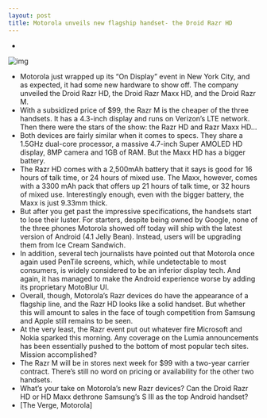 ```yaml
---
layout: post
title: Motorola unveils new flagship handset- the Droid Razr HD
---
```

* >
![img](http://media.idownloadblog.com/wp-content/uploads/2012/09/new-droid-rzrs.jpg)
* Motorola just wrapped up its “On Display” event in New York City, and as expected, it had some new hardware to show off. The company unveiled the Droid Razr HD, the Droid Razr Maxx HD, and the Droid Razr M.
* With a subsidized price of $99, the Razr M is the cheaper of the three handsets. It has a 4.3-inch display and runs on Verizon’s LTE network. Then there were the stars of the show: the Razr HD and Razr Maxx HD…
* Both devices are fairly similar when it comes to specs. They share a 1.5GHz dual-core processor, a massive 4.7-inch Super AMOLED HD display, 8MP camera and 1GB of RAM. But the Maxx HD has a bigger battery.
* The Razr HD comes with a 2,500mAh battery that it says is good for 16 hours of talk time, or 24 hours of mixed use. The Maxx, however, comes with a 3300 mAh pack that offers up 21 hours of talk time, or 32 hours of mixed use. Interestingly enough, even with the bigger battery, the Maxx is just 9.33mm thick.
* But after you get past the impressive specifications, the handsets start to lose their luster. For starters, despite being owned by Google, none of the three phones Motorola showed off today will ship with the latest version of Android (4.1 Jelly Bean). Instead, users will be upgrading them from Ice Cream Sandwich.
* In addition, several tech journalists have pointed out that Motorola once again used PenTile screens, which, while undetectable to most consumers, is widely considered to be an inferior display tech. And again, it has managed to make the Android experience worse by adding its proprietary MotoBlur UI.
* Overall, though, Motorola’s Razr devices do have the appearance of a flagship line, and the Razr HD looks like a solid handset. But whether this will amount to sales in the face of tough competition from Samsung and Apple still remains to be seen.
* At the very least, the Razr event put out whatever fire Microsoft and Nokia sparked this morning. Any coverage on the Lumia announcements has been essentially pushed to the bottom of most popular tech sites. Mission accomplished?
* The Razr M will be in stores next week for $99 with a two-year carrier contract. There’s still no word on pricing or availability for the other two handsets.
* What’s your take on Motorola’s new Razr devices? Can the Droid Razr HD or HD Maxx dethrone Samsung’s S III as the top Android handset?
* [The Verge, Motorola]

